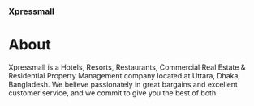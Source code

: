 ### Xpressmall

# About
Xpressmall is a Hotels, Resorts, Restaurants, Commercial Real Estate & Residential Property Management company located at Uttara, Dhaka, Bangladesh. We believe passionately in great bargains and excellent customer service, and we commit to give you the best of both.
